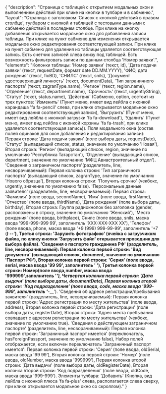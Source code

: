 {
"description": "Страница с таблицей c открытием модальных окон и выполнением действий при клике на кнопки в тулбаре и в сабменю.",
"layout": "Страница с заголовком 'Список с кнопкой действий в правом столбце', тулбаром с кнопкой и таблицей с тестовыми данными с сабменю действий в последнем столбце. При клике на кнопку добавления открывается модальное окно для добавления записи таблицы. При клике на пункт сабменю для изменения открывается модальное окно редактирования соответствующей записи. При клике на пункт сабменю для удаления из таблицы удаляется соответствующая запись. Есть счетчик записей слева внизу под таблицей. Есть возможность фильтровать записи по данным столбца 'Номер заявки'.",
"elements":
"Колонки таблицы: 'Номер заявки' (текст, id), 'Дата подачи заявки' (текст, requestDate, формат date DD.MM.YYYY), 'ФИО, дата рождения' (текст, fioBD), 'СНИЛС' (текст, snils), 'Документ удостоверяющий личность' (текст, documentData), 'Тип заграничного паспорта' (текст, zagranType.name), 'Регион' (текст, region.name), 'Отделение' (текст, department.name), 'Срочность' (текст, urgentlyString), 'Статус' (текст, status.name), 'Действия' (Сабменю, option, состоит из трех пунктов: 'Изменить' (Пункт меню, имеет вид лейбла с иконкой карандаша 'fa fa-pencil' слева, при клике открывается модальное окно редактирования соответствующей записи), 'Выгрузить' (Пункт меню, имеет вид лейбла с иконкой загрузки 'fa fa-download'), 'Удалить' (Пункт меню, имеет вид лейбла с иконкой корзины 'fa fa-trash', при клике удаляется соответствующая запись)).
Поля модального окна (состав полей одинаков для окон добавления и редактирования записи):
Первая строка: 'Дата подачи заявки' (поле выбора даты, requestDate), 'Статус' (выпадающий список, status, значение по умолчанию 'Новая'),
Вторая строка: 'Регион' (выпадающий список, region, значение по умолчанию 'Республика Татарстан'), 'Отделение' (выпадающий список, department, значение по умолчанию 'МФЦ Авиастроительный отдел').
'Сведения о заграничном паспорте'(разделитель, line, несворачиваемый): 
Первая колонка строки: 'Тип заграничного паспорта' (выпадающий список, zagranType, значение по умолчанию 'Нового образца'),
Вторая колонка строки: 'Получить срочно' (чекбокс, urgently, значение по умолчанию false).
'Персональные данные заявителя' (разделитель, line, несворачиваемый):
Первая строка: 'Фамилия' (поле ввода, secondName), 'Имя' (поле ввода, firstName), 'Отчество' (поле ввода, thirdName), 'Дата рождения' (поле выбора даты, birthday),
Вторая строка: Группа радиокнопок без заголовка (gender, расположены в строку, значение по умолчанию 'Женский'), 'Место рождения' (поле ввода, birthplace), Снилс (поле ввода, snils, маска ввода '999-999-999 99', заполнитель 'XXX-XXX-XXX XX'), 'Телефон' (поле ввода, phone, маска ввода '+9 (999) 999-99-99', заполнитель '+7 (___) ___-__-__'),
Третья строка: 'Зарузить фотографию' (ячейка с загрузчиком файла, по клику кнопки 'Загрузить файл' открывается проводник для выбора файла).
'Сведения о паспорте гражданина РФ' (разделитель, line, несворачиваемый): 
Первая колонка первой строки: 'Вид документа' (выпадающий список, document, значение по умолчанию 'Паспорт РФ'),
Вторая колонка первой строки: 'Серия' (поле ввода, serial, маска ввода '99 99', заполнитель '__ __'),
Третья колонка первой строки: Номер(поле ввода,number, маска ввода '999999',заполнитель '______'),
Четвертая колонка первой строки: 'Дата выдачи' (поле выбора даты, documentDate),
Первая колонка второй строки: 'Код подразделения' (поле ввода, code, маска ввода '999-999', заполнитель '___-___').
'Сведения об адресе регистрации/пребывания заявителя' (разделитель, line, несворачиваемый):
Первая колонка первой строки: 'Адрес регистрации по месту жительства' (поле ввода, address),
Вторая колонка первой строки: 'Дата регистрации' (поле выбора даты, registerDate),
Вторая строка: 'Адрес места пребывания совпадает с адресом регистрации по месту жительства' (чекбокс, значение по умолчанию true).
'Сведения о действующем заграничном паспорте' (разделитель, line, несворачиваемый): 
Первая колонка первой строки: 'Заграничный паспорт имеется' (переключатель, hasForeignPassport, значение по умолчанию false),
Набор полей отображается, если включен переключатель 'Заграничный паспорт имеется': 
Первая колонка первой строки: 'Серия' (поле ввода, oldSerial, маска ввода '99 99'),
Вторая колонка первой строки: 'Номер' (поле ввода, oldNumber, маска ввода '999999'),
Первая колонка второй строки: 'Дата выдачи' (поле выбора даты, oldRegisterDate),
Вторая колонка второй строки: 'Код подразделения' (поле ввода, oldCode, маска ввода '999-999').
Элементы тулбара: 'Добавить' (Кнопка, вид лейбла с иконкой плюса 'fa fa-plus' слева, располагается слева сверху, при клике открывается модальное окно со скроллом)."
}